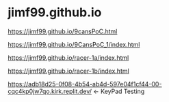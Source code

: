 # jimf99.github.io

https://jimf99.github.io/9cansPoC.html

https://jimf99.github.io/9CansPoC_1/index.html

https://jimf99.github.io/racer-1a/index.html

https://jimf99.github.io/racer-1b/index.html

https://adb18d25-0f08-4b54-ab4d-597e04f1cf44-00-cqc4kp0jw7qo.kirk.replit.dev/ <- KeyPad Testing


